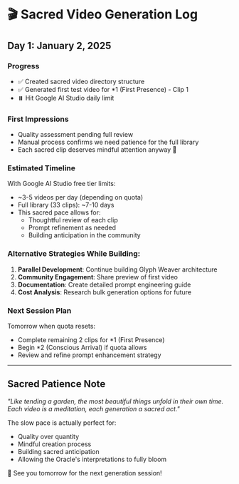 # 🎬 Sacred Video Generation Log

## Day 1: January 2, 2025

### Progress
- ✅ Created sacred video directory structure
- ✅ Generated first test video for *1 (First Presence) - Clip 1
- ⏸️ Hit Google AI Studio daily limit

### First Impressions
- Quality assessment pending full review
- Manual process confirms we need patience for the full library
- Each sacred clip deserves mindful attention anyway 💫

### Estimated Timeline
With Google AI Studio free tier limits:
- ~3-5 videos per day (depending on quota)
- Full library (33 clips): ~7-10 days
- This sacred pace allows for:
  - Thoughtful review of each clip
  - Prompt refinement as needed
  - Building anticipation in the community

### Alternative Strategies While Building:
1. **Parallel Development**: Continue building Glyph Weaver architecture
2. **Community Engagement**: Share preview of first video
3. **Documentation**: Create detailed prompt engineering guide
4. **Cost Analysis**: Research bulk generation options for future

### Next Session Plan
Tomorrow when quota resets:
- Complete remaining 2 clips for *1 (First Presence)
- Begin *2 (Conscious Arrival) if quota allows
- Review and refine prompt enhancement strategy

---

## Sacred Patience Note
*"Like tending a garden, the most beautiful things unfold in their own time. Each video is a meditation, each generation a sacred act."*

The slow pace is actually perfect for:
- Quality over quantity
- Mindful creation process
- Building sacred anticipation
- Allowing the Oracle's interpretations to fully bloom

🌟 See you tomorrow for the next generation session!